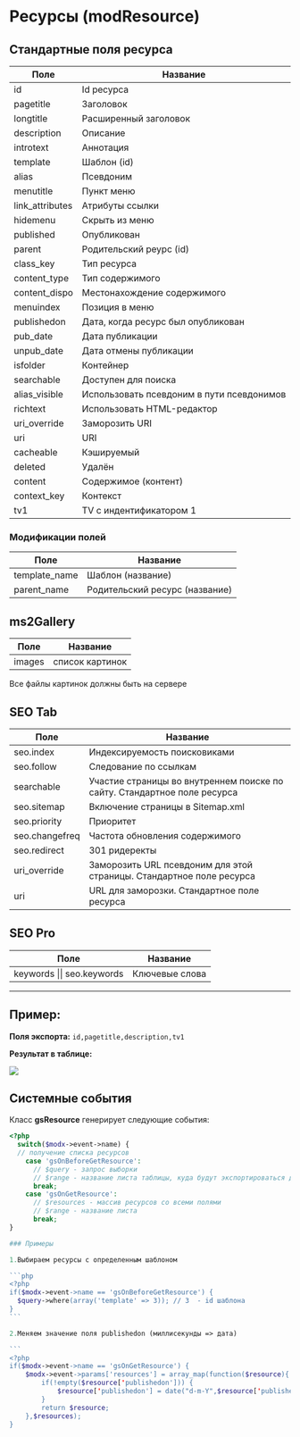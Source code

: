 # Ресурсы (modResource)

## Cтандартные поля ресурса

| Поле            | Название                                  |
| --------------- | ----------------------------------------- |
| id              | Id ресурса                                |
| pagetitle       | Заголовок                                 |
| longtitle       | Расширенный заголовок                     |
| description     | Описание                                  |
| introtext       | Аннотация                                 |
| template        | Шаблон (id)                               |
| alias           | Псевдоним                                 |
| menutitle       | Пункт меню                                |
| link_attributes | Атрибуты ссылки                           |
| hidemenu        | Скрыть из меню                            |
| published       | Опубликован                               |
| parent          | Родительский реурс (id)                   |
| class_key       | Тип ресурса                               |
| content_type    | Тип содержимого                           |
| content_dispo   | Местонахождение содержимого               |
| menuindex       | Позиция в меню                            |
| publishedon     | Дата, когда ресурс был опубликован        |
| pub_date        | Дата публикации                           |
| unpub_date      | Дата отмены публикации                    |
| isfolder        | Контейнер                                 |
| searchable      | Доступен для поиска                       |
| alias_visible   | Использовать псевдоним в пути псевдонимов |
| richtext        | Использовать HTML-редактор                |
| uri_override    | Заморозить URI                            |
| uri             | URI                                       |
| cacheable       | Кэшируемый                                |
| deleted         | Удалён                                    |
| content         | Содержимое (контент)                      |
| context_key     | Контекст                                  |
| tv1             | TV c индентификатором 1                   |

### Модификации полей

| Поле          | Название                       |
| ------------- | ------------------------------ |
| template_name | Шаблон (название)              |
| parent_name   | Родительский ресурс (название) |

## ms2Gallery

| Поле   | Название        |
| ------ | --------------- |
| images | список картинок |

Все файлы картинок должны быть на сервере

## SEO Tab

| Поле           | Название                                                                 |
| -------------- | ------------------------------------------------------------------------ |
| seo.index      | Индексируемость поисковиками                                             |
| seo.follow     | Следование по ссылкам                                                    |
| searchable     | Участие страницы во внутреннем поиске по сайту. Стандартное поле ресурса |
| seo.sitemap    | Включение страницы в Sitemap.xml                                         |
| seo.priority   | Приоритет                                                                |
| seo.changefreq | Частота обновления содержимого                                           |
| seo.redirect   | 301 ридеректы                                                            |
| uri_override   | Заморозить URL псевдоним для этой страницы. Стандартное поле ресурса     |
| uri            | URL для заморозки. Стандартное поле ресурса                              |

## SEO Pro

| Поле                       | Название       |
| -------------------------- | -------------- |
| keywords \|\| seo.keywords | Ключевые слова |

---

## Пример:

**Поля экспорта:** `id,pagetitle,description,tv1`

**Результат в таблице:**

![](https://file.modx.pro/files/b/c/9/bc9a67ebe6f717d0b0a6b8f90032ca19.jpg)

## Системные события

Класс **gsResource** генерирует следующие события:

````php
<?php
  switch($modx->event->name) {
  // получение списка ресурсов
    case 'gsOnBeforeGetResource':
      // $query - запрос выборки
      // $range - название листа таблицы, куда будут экспортироваться данные
      break;
    case 'gsOnGetResource':
      // $resources - массив ресурсов со всеми полями
      // $range - название листа
      break;
}

### Примеры

1.Выбираем ресурсы с определенным шаблоном

```php
<?php
if($modx->event->name == 'gsOnBeforeGetResource') {
  $query->where(array('template' => 3)); // 3  - id шаблона
}
```

2.Меняем значение поля publishedon (миллисекунды => дата)

```
<?php
if($modx->event->name == 'gsOnGetResource') {
    $modx->event->params['resources'] = array_map(function($resource){
        if(!empty($resource['publishedon'])) {
            $resource['publishedon'] = date("d-m-Y",$resource['publishedon']);
        }
        return $resource;
    },$resources);
}
````
